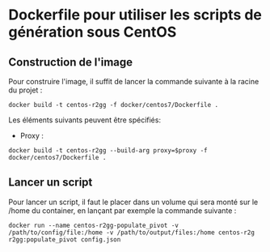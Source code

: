 # Dockerfile pour utiliser les scripts de génération sous CentOS

## Construction de l'image

Pour construire l'image, il suffit de lancer la commande suivante à la racine du projet :
```
docker build -t centos-r2gg -f docker/centos7/Dockerfile .
```
Les éléments suivants peuvent être spécifiés:
- Proxy :
```
docker build -t centos-r2gg --build-arg proxy=$proxy -f docker/centos7/Dockerfile .
```

## Lancer un script

Pour lancer un script, il faut le placer dans un volume qui sera monté sur le /home du container, en lançant par exemple la commande suivante :
```
docker run --name centos-r2gg-populate_pivot -v /path/to/config/file:/home -v /path/to/output/files:/home centos-r2g r2gg:populate_pivot config.json
```
